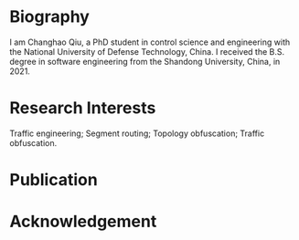 # Biography
I am Changhao Qiu, a PhD student in control science and engineering with the National University of Defense Technology, China. I received the B.S. degree in software engineering from the Shandong University, China, in 2021.

# Research Interests
Traffic engineering; Segment routing; Topology obfuscation; Traffic obfuscation.

# Publication


# Acknowledgement
